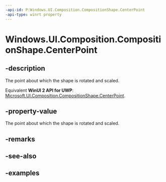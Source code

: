 ```yaml
---
-api-id: P:Windows.UI.Composition.CompositionShape.CenterPoint
-api-type: winrt property
---
```


<!-- Property syntax.
public Vector2 CenterPoint { get;  set; }
-->

# Windows.UI.Composition.CompositionShape.CenterPoint

## -description

The point about which the shape is rotated and scaled.

Equivalent **WinUI 2 API for UWP**: [Microsoft.UI.Composition.CompositionShape.CenterPoint](/windows/winui/api/microsoft.ui.composition.compositionshape.centerpoint).

## -property-value

The point about which the shape is rotated and scaled.

## -remarks

## -see-also

## -examples

